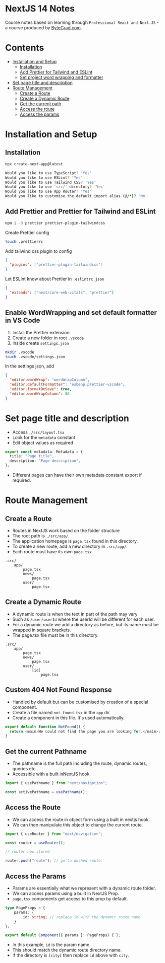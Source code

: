 # NextJS 14 Notes

Course notes based on learning through `Professional React and Next.JS` - a course produced by [ByteGrad.com](https://bytegrad.com).

# Contents

- [Installation and Setup](#installation-and-setup)
  - [Installation](#installation)
  - [Add Prettier for Tailwind and ESLint](#add-prettier-and-prettier-for-tailwind-and-eslint)
  - [Set project word wrapping and formatter](#enable-wordwrapping-and-set-default-formatter-in-vs-code)
- [Set page title and description](#set-page-title-and-description)
- [Route Management](#route-management)
  - [Create a Route](#create-a-route)
  - [Create a Dynamic Route](#create-a-dynamic-route)
  - [Get the current path](#get-the-current-pathname)
  - [Access the route](#access-the-route)
  - [Access the params](#access-the-params)

# Installation and Setup

## Installation

```bash
npx create-next-app@latest

Would you like to use TypeScript? 'Yes'
Would you like to use ESLint? 'Yes'
Would you like to use Tailwind CSS? 'Yes'
Would you like to use 'src/' directory? 'Yes'
Would you like to use App Router? 'Yes'
Would you like to customise the default import alias (@/*)? 'No'
```

## Add Prettier and Prettier for Tailwind and ESLint

```bash
npm i -D prettier prettier-plugin-tailwindcss
```

Create Prettier config

```bash
touch .prettierrc
```

Add tailwind css plugin to config

```json
{
  "plugins": ["prettier-plugin-tailwindcss"]
}
```

Let ESLint know about Prettier in `.eslintrc.json`

```json
{
  "extends": ["next/core-web-vitals", "prettier"]
}
```

## Enable WordWrapping and set default formatter in VS Code

1. Install the Prettier extension
2. Create a new folder in root `.vscode`
3. Inside create `settings.json`

```bash
mkdir .vscode
touch .vscode/settings.json
```

In the settings json, add

```json
{
  "editor.wordWrap": "wordWrapColumn",
  "editor.defaultFormatter": "esbenp.prettier-vscode",
  "editor.formatOnSave": true,
  "editor.wordWrapColumn": 80
}
```

# Set page title and description

- Access `./src/layout.tsx`
- Look for the `metadata` constant
- Edit object values as required

```ts
export const metadata: Metadata = {
  title: "Page title",
  description: "Page description",
};
```

- Different pages can have their own metadata constant export if required.

# Route Management

## Create a Route

- Routes in NextJS work based on the folder structure
- The root path is `./src/app/`.
- The application homepage is `page.tsx` found in this directory.
- To create a new route, add a new directory in `.src/app/`.
- Each route must have its own `page.tsx`

```
.src/
    app/
        page.tsx
        news/
            page.tsx
        user/
            page.tsx
```

## Create a Dynamic Route

- A dynamic route is when the text in part of the path may vary
- Such as `/user/userId` where the userId will be different for each user.
- For a dynamic route we add a directory as before, but its name must be wrapped in square brackets.
- The page.tsx file must be in this directory.

```
.src/
    app/
        page.tsx
        news/
            page.tsx
        user/
            [id]
                page.tsx
```

## Custom 404 Not Found Response

- Handled by default but can be customised by creation of a special component.
- Create a file named `not-found.tsx` in the `app` dir
- Create a component in this file. It's used automatically.

```ts
export default function NotFound() {
  return <main>We could not find the page you are looking for.</main>;
}
```

## Get the current Pathname

- The pathname is the full path including the route, dynamic routes, queries etc.
- Accessible with a built inNextJS hook

```ts
import { usePathname } from "next/navigation";

const activePathname = usePathname();
```

## Access the Route

- We can access the route in object form using a built in nextjs hook.
- We can then manipulate this object to change the current route.

```ts
import { useRouter } from "next/navigation";

const router = useRouter();

// router now stored

router.push("route"); // go to pushed route.
```

## Access the Params

- Params are essentially what we represent with a dynamic route folder.
- We can access params using a built in NextJS Prop.
- `page.tsx` components get access to this prop by default.

```ts
type PageProps = {
    params: {
        id: string; // replace id with the dynamic route name
    }
};

export default Component({ params }: PageProps) { };
```

- In this example, `id` is the param name.
- This should match the dynamic route directory name.
- If the directory is `[city]` then replace `id` above with `city`.
